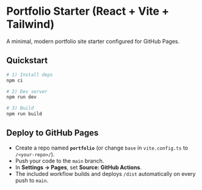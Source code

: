 # Portfolio Starter (React + Vite + Tailwind)

A minimal, modern portfolio site starter configured for GitHub Pages.

## Quickstart
```bash
# 1) Install deps
npm ci

# 2) Dev server
npm run dev

# 3) Build
npm run build
```

## Deploy to GitHub Pages
- Create a repo named **`portfolio`** (or change `base` in `vite.config.ts` to `/<your-repo>/`).
- Push your code to the `main` branch.
- In **Settings → Pages**, set **Source: GitHub Actions**.
- The included workflow builds and deploys `/dist` automatically on every push to `main`.